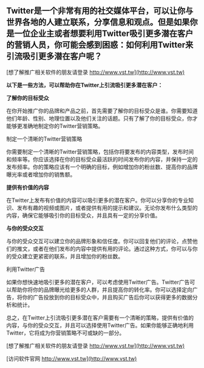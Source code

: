 ## **Twitter是一个非常有用的社交媒体平台，可以让你与世界各地的人建立联系，分享信息和观点。但是如果你是一位企业主或者想要利用Twitter吸引更多潜在客户的营销人员，你可能会感到困惑：如何利用Twitter来引流吸引更多潜在客户呢？**

[想了解推广相关软件的朋友请登录 http://www.vst.tw](http://www.vst.tw)

**以下是一些方法，可以帮助你在Twitter上引流吸引更多潜在客户：**

**了解你的目标受众**

在你开始推广你的品牌和产品之前，首先需要了解你的目标受众是谁。你需要知道他们年龄、性别、地理位置以及他们关注的话题。只有了解了你的目标受众，你才能够更准确地制定你的Twitter营销策略。

制定一个清晰的Twitter营销策略

你需要制定一个清晰的Twitter营销策略，包括你将要发布的内容类型，发布时间和频率等。你应该选择在你的目标受众最活跃的时间发布你的内容，并保持一定的发布频率。你的策略应该有一个明确的目标，例如增加你的粉丝数、提高你的品牌曝光率或者增加你的销售额。

**提供有价值的内容**

在Twitter上发布有价值的内容可以吸引更多的潜在客户。你可以分享你的专业知识、发布有趣的视频或图片，或者提供有用的提示和建议。无论你发布什么类型的内容，确保它能够吸引你的目标受众，并且具有一定的分享价值。

**与你的受众交互**

与你的受众交互可以建立你的品牌形象和信任度。你可以回复他们的评论，点赞他们的推文，或者在他们发布的内容中提供有用的评论。通过这种方式，你可以与你的受众建立更紧密的联系，并且增加你的粉丝数。

利用Twitter广告

如果你想快速地吸引更多的潜在客户，可以考虑使用Twitter广告。Twitter广告可以帮助你将你的品牌曝光给更多的人群，并且提高你的转化率。你可以选择定向广告，将你的广告投放到你的目标受众中，并且购买广告后你可以获得更多的数据分析和统计。

总之，在Twitter上引流吸引更多潜在客户需要有一个清晰的策略，提供有价值的内容，与你的受众交互，并且可以选择使用Twitter广告。如果你能够正确地利用Twitter，它将成为你营销策略不可或缺的一部分。

[想了解推广相关软件的朋友请登录 http://www.vst.tw](http://www.vst.tw)


[访问软件官网 http://www.vst.tw](http://www.vst.tw)
